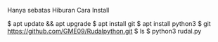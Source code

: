 Hanya sebatas Hiburan 
Cara Install 

$ apt update && apt upgrade 
$ apt install git
$ apt install python3 
$ git https://github.com/GME09/Rudalpython.git
$ ls
$ python3 rudal.py
